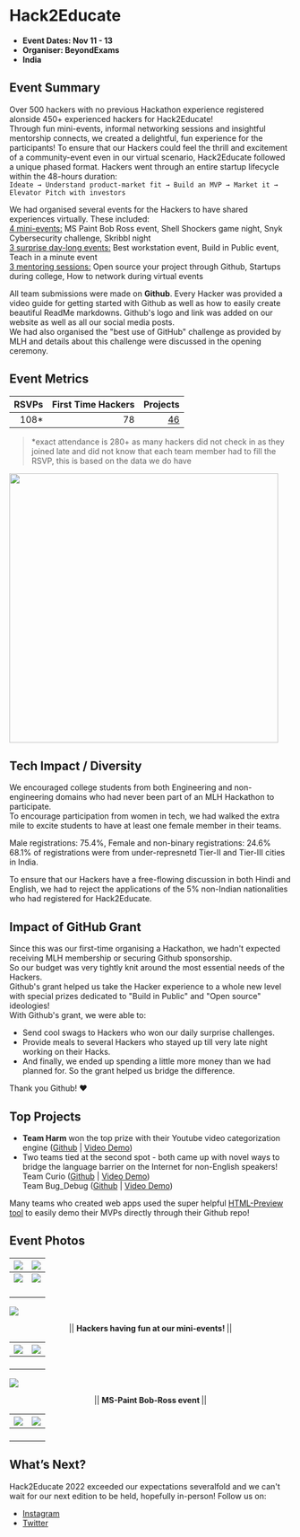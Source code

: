 # Hack2Educate
 - **Event Dates: Nov 11 - 13**  
 - **Organiser: BeyondExams**
 - **India**

## Event Summary

Over 500 hackers with no previous Hackathon experience registered alonside 450+ experienced hackers for Hack2Educate!  
Through fun mini-events, informal networking sessions and insightful mentorship connects, we created a delightful, fun experience for the participants! To ensure that our Hackers could feel the thrill and excitement of a community-event even in our virtual scenario, Hack2Educate followed a unique phased format. Hackers went through an entire startup lifecycle within the 48-hours duration:  
`Ideate → Understand product-market fit → Build an MVP → Market it → Elevator Pitch with investors`   
  
We had organised several events for the Hackers to have shared experiences virtually. These included:  
<ins>4 mini-events:</ins> MS Paint Bob Ross event, Shell Shockers game night, Snyk Cybersecurity challenge, Skribbl night    
<ins>3 surprise day-long events:</ins> Best workstation event, Build in Public event, Teach in a minute event  
<ins>3 mentoring sessions:</ins> Open source your project through Github, Startups during college, How to network during virtual events  
  
All team submissions were made on **Github**. Every Hacker was provided a video guide for getting started with Github as well as how to easily create beautiful ReadMe markdowns. Github's logo and link was added on our website as well as all our social media posts.  
We had also organised the "best use of GitHub" challenge as provided by MLH and details about this challenge were discussed in the opening ceremony.  

## Event Metrics  

| RSVPs |First Time Hackers| Projects|
|---------------:|--------------:|------------:|
|108*|78|[46](https://hack2educate.netlify.app/dashboard/hack2educate-submissions/<h3>ideation-st-b8b8a)|  
> *exact attendance is 280+ as many hackers did not check in as they joined late and did not know that each team member had to fill the RSVP, this is based on the data we do have
<img src="https://drive.google.com/uc?export=view&id=1_ECXvPcZrerLh3hgaho_aqD-lRuddR4N" width=480 height=auto>

## Tech Impact / Diversity 
We encouraged college students from both Engineering and non-engineering domains who had never been part of an MLH Hackathon to participate.  
To encourage participation from women in tech, we had walked the extra mile to excite students to have at least one female member in their teams.  
  
Male registrations: 75.4%, Female and non-binary registrations: 24.6%  
68.1% of registrations were from under-represnetd Tier-II and Tier-III cities in India.  
  
To ensure that our Hackers have a free-flowing discussion in both Hindi and English, we had to reject the applications of the 5% non-Indian nationalities who had registered for Hack2Educate.

## Impact of GitHub Grant
Since this was our first-time organising a Hackathon, we hadn't expected receiving MLH membership or securing Github sponsorship.  
So our budget was very tightly knit around the most essential needs of the Hackers.  
Github's grant helped us take the Hacker experience to a whole new level with special prizes dedicated to "Build in Public" and "Open source" ideologies!  
With Github's grant, we were able to:
- Send cool swags to Hackers who won our daily surprise challenges.
- Provide meals to several Hackers who stayed up till very late night working on their Hacks.
- And finally, we ended up spending a little more money than we had planned for. So the grant helped us bridge the difference.  
  
Thank you Github! ❤️

## Top Projects
- **Team Harm** won the top prize with their Youtube video categorization engine ([Github](https://github.com/Harshul-18/HARM-ML_challenge) | [Video Demo](https://drive.google.com/file/d/10k2DOhI2KSb_Oj_PElT3snEuwgzbfq6j/view))
- Two teams tied at the second spot - both came up with novel ways to bridge the language barrier on the Internet for non-English speakers!  
Team Curio ([Github](https://github.com/arjxn-py/Curio) | [Video Demo](https://www.youtube.com/watch?v=7BrTDM-Y_oU))  
Team Bug_Debug ([Github](https://github.com/TaniaChanana/bug_debug_hack2educate) | [Video Demo](https://www.youtube.com/watch?v=vwtY4b0U9Lc))  
  
Many teams who created web apps used the super helpful [HTML-Preview tool](https://github.com/htmlpreview/htmlpreview.github.com) to easily demo their MVPs directly through their Github repo!

## Event Photos
| <img src="https://drive.google.com/uc?export=view&id=1L1vjXCmG-4x8kRGJXvoz5V6W6tH_nUdo"> | <img src="https://drive.google.com/uc?export=view&id=10F5TpjWJ9mGEJ3vDGaU7O3tYlWvsLTPM"> |
|:--:|:--:|
| <img src="https://drive.google.com/uc?export=view&id=1snRXGFyCHCLTEQWCcAg4jUIYYsGox6Wv"> | <img src="https://drive.google.com/uc?export=view&id=1XmXfrtI-9y2IMn4ymEd9ypKp9IuL6_w5"> |
<p align=center> <b>|| Hackers' workstations ||</b> </p>

<img src="https://drive.google.com/uc?export=view&id=1u6ZgPihXqExHPII6Tr13i2BVX4G13R_u">
<p align=center>|| <b> Hackers having fun at our mini-events! </b>||</p>  

| <img src="https://drive.google.com/uc?export=view&id=1p1Q6qLij1b8CnufQvCRY0vrVTg37v1xp"> | <img src="https://drive.google.com/uc?export=view&id=1i9T6YXhFeYcH4oyGMNgoCdYglgqocVHe"> |
|:--:|:--:|
<p align=center> <b>|| Interactions over Discord ||</b> </p>

<img src="https://drive.google.com/uc?export=view&id=13G3nqnUAKQmR7-sy3_ClA_wuN89XlXXL">
<p align=center>|| <b> MS-Paint Bob-Ross event </b>||</p>  

| <img src="https://drive.google.com/uc?export=view&id=1L_guA_pBlrzm7JyHXIRPgoLpf6YpAD6A"> | <img src="https://drive.google.com/uc?export=view&id=18CO241e-EtHTdOjJbT8-nQjIk0sCc2Mk"> |
|:--:|:--:|
<p align=center> <b>|| Late night gaming events ||</b> </p>

## What’s Next?
Hack2Educate 2022 exceeded our expectations severalfold and we can't wait for our next edition to be held, hopefully in-person!
Follow us on:  
  - [Instagram](https://www.instagram.com/hack2educate_/)  
  - [Twitter](https://twitter.com/Hack2Educate)
